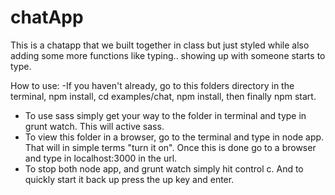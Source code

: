 # chatApp

This is a chatapp that we built together in class but just styled while also adding some more functions like typing.. showing up with someone starts to type.


How to use:
-If you haven't already, go to this folders directory in the terminal, npm install, cd examples/chat, npm install, then finally npm start.
- To use sass simply get your way to the folder in terminal and type in grunt watch. This will active sass.
- To view this folder in a browser, go to the terminal and type in node app. That will in simple terms "turn it on". Once this is done go to a browser and type in localhost:3000 in the url.
- To stop both node app, and grunt watch simply hit control c. And to quickly start it back up press the up key and enter.
